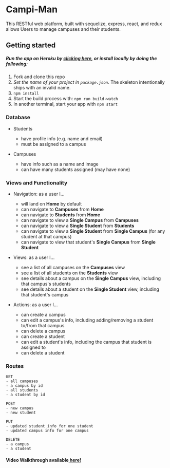 # Campi-Man

This RESTful web platform, built with sequelize, express, react, and redux allows Users to manage campuses and their students.

## Getting started

##### Run the app on Heroku by [clicking here](http://campi-man.herokuapp.com/), or install locally by doing the following:

1. Fork and clone this repo
2. *Set the name of your project in `package.json`*. The skeleton intentionally ships with an invalid name.
3. `npm install`
5. Start the build process with: `npm run build-watch`
6. In another terminal, start your app with `npm start`

### Database

- Students
  * have profile info (e.g. name and email)
  * must be assigned to a campus

- Campuses
  * have info such as a name and image
  * can have many students assigned (may have none)

### Views and Functionality

- Navigation: as a user I...
  * will land on **Home** by default
  * can navigate to **Campuses** from **Home**
  * can navigate to **Students** from **Home**
  * can navigate to view a **Single Campus** from **Campuses**
  * can navigate to view a **Single Student** from **Students**
  * can navigate to view a **Single Student** from **Single Campus** (for any student at that campus)
  * can navigate to view that student's **Single Campus** from **Single Student**

- Views: as a user I...
  * see a list of all campuses on the **Campuses** view
  * see a list of all students on the **Students** view
  * see details about a campus on the **Single Campus** view, including that campus's students
  * see details about a student on the **Single Student** view, including that student's campus

- Actions: as a user I...
  * can create a campus
  * can edit a campus's info, including adding/removing a student to/from that campus
  * can delete a campus
  * can create a student
  * can edit a student's info, including the campus that student is assigned to
  * can delete a student

### Routes

```
GET
- all campuses
- a campus by id
- all students
- a student by id
```

```
POST
- new campus
- new student
```

```
PUT
- updated student info for one student
- updated campus info for one campus
```

```
DELETE
- a campus
- a student
```

#### Video Walkthrough available[ here!](https://www.youtube.com/watch?v=Dafcb9c6Q9g&feature=youtu.be)

